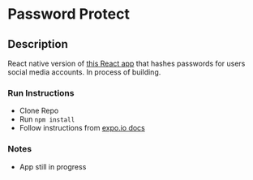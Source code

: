 # Password Protect

## Description

React native version of [this React app](https://codesandbox.io/s/password-protect-w48j2) that hashes passwords for users social media accounts. In process of building.

### Run Instructions
- Clone Repo
- Run `npm install`
- Follow instructions from [expo.io docs](https://docs.expo.io/)

### Notes
- App still in progress